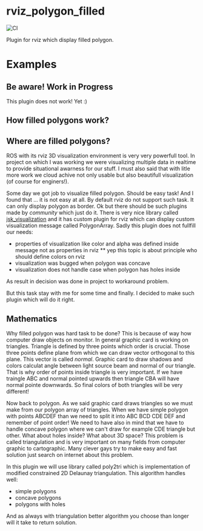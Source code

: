 # rviz_polygon_filled

![CI](https://github.com/zolnierczyk/rviz_polygon_filled/workflows/CI/badge.svg)

Plugin for rviz which display filled polygon.

# Examples

## Be aware! Work in Progress

This plugin does not work! Yet :)

## How filled polygons work?


## Where are filled polygons?

ROS with its rviz 3D visualization environment is very very powerfull tool. In project on which I was working we were
visualizing multiple data in realtime to provide situational awarness for our stuff. I must also said that with
litle more work we cloud achive not only usable but also beautifull visualization (of course for enginers!).

Some day we got job to visualize filled polygon. Should be easy task! And I found that ... it is not easy at all.
By default rviz do not support such task. It can only display polygon as border. Ok but there should be such plugins
made by _community_ which just do it. There is very nice library called [jsk_visualization](https://github.com/jsk-ros-pkg/jsk_visualization)
and it has custom plugin for rviz which can display custom visualization message called PolygonArray. Sadly this plugin
does not fullfill our needs:

* properties of visualization like color and alpha was defined inside message not as properties in rviz
** yep this topic is about principle who should define colors on rviz
* visualization was bugged when polygon was concave
* visualization does not handle case when polygon has holes inside

As result in decision was done in project to workaround problem.

But this task stay with me for some time and finally. I decided to make such plugin which will do it right.

## Mathematics

Why filled polygon was hard task to be done? This is because of way how computer draw objects on monitor. In general
graphic card is working on triangles. Triangle is defined by three points which order is crucial. Those three points
define plane from which we can draw vector orthogonal to this plane. This vector is called _normal_. Graphic card
to draw shadows and colors calculat angle between light source beam and normal of our triangle. That is why order of
points inside triangle is very important. If we have traingle ABC and normal pointed upwards then triangle CBA will have
normal pointe downwards. So final colors of both triangles will be very different!

Now back to polygon. As we said graphic card draws triangles so we must make from our polygon array of triangles. When
we have simple polygon with points ABCDEF than we need to split it into ABC BCD CDE DEF and remember of point order!
We need to have also in mind that we have to handle concave polygon where we can't draw for example CDE triangle but other.
What about holes inside? What about 3D space? This problem is called triangulation and is very important on many fields
from computer graphic to cartographic. Many clever gays try to make easy and fast solution just search on internet
about this problem.

In this plugin we will use library called poly2tri which is implementation of modified constrained 2D Delaunay triangulation.
This algorithm handles well:

* simple polygons
* concave polygons
* polygons with holes

And as always with triangulation better algorithm you choose than longer will it take to return solution.


